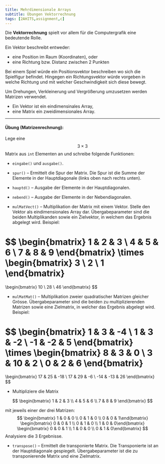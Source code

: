 ```yaml
---
title: Mehrdimensionale Arrays
subtitle: Übungen Vektorrechnung
tags: [2AHITS,assignment,c]
---
```


<script src="https://cdn.mathjax.org/mathjax/latest/MathJax.js?config=TeX-AMS-MML_HTMLorMML" type="text/javascript"></script>

Die **Vektorrechnung** spielt vor allem für die Computergrafik eine bedeutende Rolle.

Ein Vektor beschreibt entweder:

- eine Position im Raum (Koordinaten), oder
- eine Richtung bzw. Distanz zwischen 2 Punkten

Bei einem Spiel würde ein Positionsvektor beschreiben wo sich die Spielfigur befindet. 
Hingegen ein Richtungsvektor würde vorgeben in welche Richtung und mit welcher Geschwindigkeit sich diese bewegt.

Um Drehungen, Verkleinerung und Vergrößerung umzusetzen werden Matrizen verwendet.


- Ein Vektor ist ein eindimensinales Array,
- eine Matrix ein zweidimensionales Array.



---

#### **Übung (Matrizenrechnung):**

Lege eine $$3\times 3$$  Matrix aus `int` Elementen an und schreibe folgende Funktionen:

- `eingabe()` und  `ausgabe()`.

- `spur()` – Ermittelt die Spur der Matrix. Die Spur ist die Summe der Elemente in der Hauptdiagonale (links oben nach rechts unten).

- `hauptd()` – Ausgabe der Elemente in der Hauptdiagonalen.

- `nebend()` – Ausgabe der Elemente in der Nebendiagonalen.

- `mulMatVect()` – Multiplikation der Matrix mit einem Vektor. Stelle den Vektor als eindimensionales Array dar. Übergabeparameter sind die beiden Multiplikanden sowie ein Zielvektor, in welchem das Ergebnis abgelegt wird. Beispiel:

$$
\begin{bmatrix}
 1 & 2 & 3 \\
 4 & 5 & 6 \\
 7 & 8 & 9
\end{bmatrix}
\times
\begin{bmatrix}
 3 \\ 2 \\ 1 
\end{bmatrix}
=
\begin{bmatrix}
 10 \\ 28 \\ 46 
\end{bmatrix}
$$


- `mulMatMat()` –  Multiplikation zweier quadratischer Matrizen gleicher Grösse. Übergabeparameter sind die beiden zu multiplizierenden Matrizen sowie eine Zielmatrix, in welcher das Ergebnis abgelegt wird. Beispiel:

$$
\begin{bmatrix}
 1 & 3 & -4 \\
 1 & 3 & -2 \\
 -1 & -2 & 5
\end{bmatrix}
\times
\begin{bmatrix}
 8 & 3 & 0 \\
 3 & 10 & 2 \\
 0 & 2 & 6
\end{bmatrix}
=
\begin{bmatrix}
 17 & 25 & -18 \\
 17 & 29 & -6 \\
 -14 & -13 & 26
\end{bmatrix}
$$

- Multipliziere die Matrix 

$$
\begin{bmatrix}
 1 & 2 & 3 \\
 4 & 5 & 6 \\
 7 & 8 & 9
\end{bmatrix}
$$

  mit jeweils einer der drei Matrizen:
$$
\begin{bmatrix} 1 & 0 & 0 \\ 0 & 1 & 0 \\ 0 & 0 & 1\end{bmatrix}
\begin{bmatrix} 0 & 0 & 1 \\ 0 & 1 & 0 \\ 1 & 0 & 0\end{bmatrix}
\begin{bmatrix} 0 & 0 & 1 \\ 1 & 0 & 0 \\ 0 & 1 & 0\end{bmatrix}
$$
  Analysiere die 3 Ergebnisse.

- `transpose()` –  Ermittelt die transponierte Matrix. Die Transponierte ist an der Hauptdiagonale gespiegelt. Übergabeparameter ist die zu transponierende Matrix und eine Zielmatrix.





